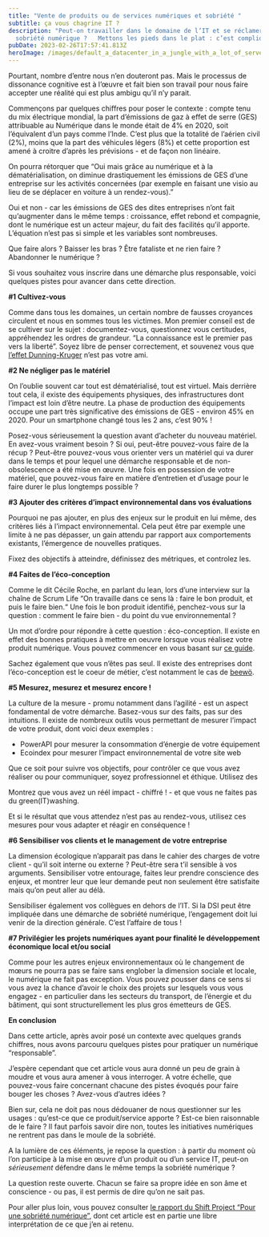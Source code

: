 ```yaml
---
title: "Vente de produits ou de services numériques et sobriété "
subtitle: ça vous chagrine IT ?
description: "Peut-on travailler dans le domaine de l’IT et se réclamer de la
  sobriété numérique ?   Mettons les pieds dans le plat : c’est compliqué."
pubDate: 2023-02-26T17:57:41.813Z
heroImage: /images/default_a_datacenter_in_a_jungle_with_a_lot_of_servers_wires_and_red_2_75691254-7287-444e-a528-c134071f7992_1.jpg
---
```

Pourtant, nombre d’entre nous n’en douteront pas. Mais le processus de dissonance cognitive est à l’œuvre et fait bien son travail pour nous faire accepter une réalité qui est plus ambigu qu’il n’y parait.

Commençons par quelques chiffres pour poser le contexte : compte tenu du mix électrique mondial, la part d’émissions de gaz à effet de serre (GES) attribuable au Numérique dans le monde était de 4% en 2020, soit l’équivalent d’un pays comme l’Inde. C’est plus que la totalité de l’aérien civil (2%), moins que la part des véhicules légers (8%) et cette proportion est amené à croitre d’après les prévisions - et de façon non linéaire.

On pourra rétorquer que “Oui mais grâce au numérique et à la dématérialisation, on diminue drastiquement les émissions de GES d’une entreprise sur les activités concernées (par exemple en faisant une visio au lieu de se déplacer en voiture à un rendez-vous).”

Oui et non - car les émissions de GES des dites entreprises n’ont fait qu’augmenter dans le même temps : croissance, effet rebond et compagnie, dont le numérique est un acteur majeur, du fait des facilités qu’il apporte. L’équation n’est pas si simple et les variables sont nombreuses.

Que faire alors ? Baisser les bras ? Être fataliste et ne rien faire ? Abandonner le numérique ?

Si vous souhaitez vous inscrire dans une démarche plus responsable, voici quelques pistes pour avancer dans cette direction.

**\#1 Cultivez-vous**

Comme dans tous les domaines, un certain nombre de fausses croyances circulent et nous en sommes tous les victimes. Mon premier conseil est de se cultiver sur le sujet : documentez-vous, questionnez vous certitudes, appréhendez les ordres de grandeur. “La connaissance est le premier pas vers la liberté”. Soyez libre de penser correctement, et souvenez vous que [l’effet Dunning-Kruger](https://fr.wikipedia.org/wiki/Effet_Dunning-Kruger) n’est pas votre ami.

**\#2 Ne négliger pas le matériel**

On l’oublie souvent car tout est dématérialisé, tout est virtuel. Mais derrière tout cela, il existe des équipements physiques, des infrastructures dont l’impact est loin d’être neutre. La phase de production des équipements occupe une part très significative des émissions de GES - environ 45% en 2020. Pour un smartphone changé tous les 2 ans, c’est 90% !

Posez-vous sérieusement la question avant d’acheter du nouveau matériel. En avez-vous vraiment besoin ? Si oui, peut-être pouvez-vous faire de la récup ? Peut-être pouvez-vous vous orienter vers un matériel qui va durer dans le temps et pour lequel une démarche responsable et de non-obsolescence a été mise en œuvre. Une fois en possession de votre matériel, que pouvez-vous faire en matière d’entretien et d’usage pour le faire durer le plus longtemps possible ?

**\#3 Ajouter des critères d’impact environnemental dans vos évaluations**

Pourquoi ne pas ajouter, en plus des enjeux sur le produit en lui même, des critères liés à l’impact environnemental. Cela peut être par exemple une limite à ne pas dépasser, un gain attendu par rapport aux comportements existants, l’émergence de nouvelles pratiques.

Fixez des objectifs à atteindre, définissez des métriques, et controlez les.

**\#4 Faites de l’éco-conception**

Comme le dit Cécile Roche, en parlant du lean, lors d’une interview sur la chaîne de Scrum Life “On travaille dans ce sens là : faire le bon produit, et puis le faire bien.“ Une fois le bon produit identifié, penchez-vous sur la question : comment le faire bien - du point du vue environnemental ?

Un mot d’ordre pour répondre à cette question : éco-conception. Il existe en effet des bonnes pratiques à mettre en oeuvre lorsque vous réalisez votre produit numérique. Vous pouvez commencer en vous basant sur [ce guide](https://eco-conception.designersethiques.org/guide/fr/).

Sachez également que vous n’êtes pas seul. Il existe des entreprises dont l’éco-conception est le coeur de métier, c’est notamment le cas de [beewö](https://www.beewo.fr/).

**\#5 Mesurez, mesurez et mesurez encore !**

La culture de la mesure - promu notamment dans l’agilité - est un aspect fondamental de votre démarche. Basez-vous sur des faits, pas sur des intuitions. Il existe de nombreux outils vous permettant de mesurer l’impact de votre produit, dont voici deux exemples :

* PowerAPI pour mesurer la consommation d’énergie de votre équipement
* Ecoindex pour mesurer l’impact environnemental de votre site web

Que ce soit pour suivre vos objectifs, pour contrôler ce que vous avez réaliser ou pour communiquer, soyez profressionnel et éthique. Utilisez des

Montrez que vous avez un réél impact - chiffré ! - et que vous ne faites pas du green(IT)washing.

Et si le résultat que vous attendez n’est pas au rendez-vous, utilisez ces mesures pour vous adapter et réagir en conséquence !

**\#6 Sensibiliser vos clients et le management de votre entreprise**

La dimension écologique n’apparait pas dans le cahier des charges de votre client - qu’il soit interne ou externe ? Peut-être sera t’il sensible à vos arguments. Sensibiliser votre entourage, faites leur prendre conscience des enjeux, et montrer leur que leur demande peut non seulement être satisfaite mais qu’on peut aller au délà.

Sensibiliser également vos collègues en dehors de l’IT. Si la DSI peut être impliquée dans une démarche de sobriété numérique, l’engagement doit lui venir de la direction générale. C’est l’affaire de tous !

**\#7 Privilégier les projets numériques ayant pour finalité le développement économique local et/ou social**

Comme pour les autres enjeux environnementaux où le changement de mœurs ne pourra pas se faire sans englober la dimension sociale et locale, le numérique ne fait pas exception. Vous pouvez pousser dans ce sens si vous avez la chance d’avoir le choix des projets sur lesquels vous vous engagez - en particulier dans les secteurs du transport, de l’énergie et du bâtiment, qui sont structurellement les plus gros émetteurs de GES.

**En conclusion**

Dans cette article, après avoir posé un contexte avec quelques grands chiffres, nous avons parcouru quelques pistes pour pratiquer un numérique “responsable”.

J’espère cependant que cet article vous aura donné un peu de grain à moudre et vous aura amener à vous interroger. A votre échelle, que pouvez-vous faire concernant chacune des pistes évoqués pour faire bouger les choses ? Avez-vous d’autres idées ?

Bien sur, cela ne doit pas nous dédouaner de nous questionner sur les usages : qu’est-ce que ce produit/service apporte ? Est-ce bien raisonnable de le faire ? Il faut parfois savoir dire non, toutes les initiatives numériques ne rentrent pas dans le moule de la sobriété.

A la lumière de ces éléments, je repose la question : à partir du moment où l’on participe à la mise en œuvre d’un produit ou d’un service IT, peut-on *sérieusement* défendre dans le même temps la sobriété numérique ?

La question reste ouverte. Chacun se faire sa propre idée en son âme et conscience - ou pas, il est permis de dire qu’on ne sait pas.

Pour aller plus loin, vous pouvez consulter [le rapport du Shift Project “Pour une sobriété numérique”](https://theshiftproject.org/article/pour-une-sobriete-numerique-rapport-shift/), dont cet article est en partie une libre interprétation de ce que j’en ai retenu.

<!--EndFragment-->